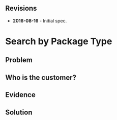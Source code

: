 ## Revisions

- **2016-08-16** - Initial spec.

# Search by Package Type

## Problem


## Who is the customer?


## Evidence


## Solution
